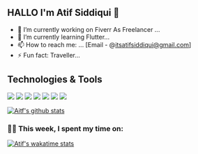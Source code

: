 ## HALLO I'm Atif Siddiqui 👋

- 🔭 I’m currently working on Fiverr As Freelancer  ...
- 🌱 I’m currently learning Flutter...
- 📫 How to reach me: ... [Email - @itsatifsiddiqui@gmail.com]
- ⚡ Fun fact: Traveller...

## Technologies & Tools

![](https://img.shields.io/badge/OS-MacOS-informational?style=flat&logo=apple&logoColor=white&color=ba000d)
![](https://img.shields.io/badge/Editor-VS_Code-informational?style=flat&logo=visual-studio-code&logoColor=white&color=ba000d)
![](https://img.shields.io/badge/Code-Dart-informational?style=flat&logo=dart&logoColor=white&color=ba000d)
![](https://img.shields.io/badge/Code-Flutter-informational?style=flat&logo=flutter&logoColor=white&color=ba000d)
![](https://img.shields.io/badge/Tools-Firebase-informational?style=flat&logo=firebase&logoColor=white&color=ba000d)
![](https://img.shields.io/badge/FreelanceProfile-Upwork-informational?style=flat&logo=upwork&logoColor=white&color=ba000d)
![](https://img.shields.io/badge/FreelanceProfile-Fiverr-informational?style=flat&logo=fiverr&logoColor=white&color=ba000d)



<!-- <a href="https://github.com/itsatifsiddiqui">
  <img align="center" src="https://github-readme-stats.vercel.app/api/top-langs/?username=itsatifsiddiqui&theme=dark&hide_langs_below=1" />
</a> -->
<a href="https://github.com/itsatifsiddiqui">
 <img align="center" src="https://github-readme-stats.vercel.app/api?username=itsatifsiddiqui&show_icons=true&theme=light&line_height=27" alt="Aitf's github stats"/>
</a>

### 🧑‍💻  This week, I spent my time on:

[![Atif's wakatime stats](https://github-readme-stats.vercel.app/api/wakatime?username=itsatifsiddiqui&line_height=27&title_color=6aa6f8&text_color=8a919a&icon_color=6aa6f8&bg_color=0e1116)](https://github.com/itsatifsiddiqui/github-readme-stats)



</div>
